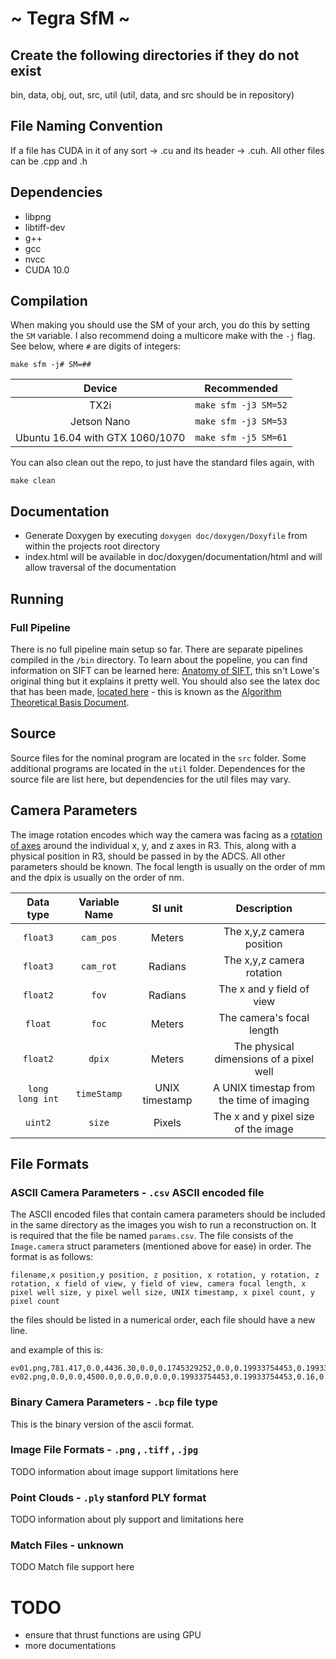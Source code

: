 # ~ Tegra SfM ~

## Create the following directories if they do not exist
bin, data, obj, out, src, util
(util, data, and src should be in repository)

## File Naming Convention
If a file has CUDA in it of any sort -> .cu and its header -> .cuh.
All other files can be .cpp and .h

## Dependencies
* libpng
* libtiff-dev
* g++
* gcc
* nvcc
* CUDA 10.0

## Compilation

When making you should use the SM of your arch, you do this by setting the `SM` variable. I also recommend doing a multicore make with the `-j` flag. See below, where `#` are digits of integers:


```
make sfm -j# SM=##
```

| Device                               | Recommended          |
|:------------------------------------:|:--------------------:|
| TX2i                                 | `make sfm -j3 SM=52` |
| Jetson Nano                          | `make sfm -j3 SM=53` |   
| Ubuntu 16.04 with GTX 1060/1070      | `make sfm -j5 SM=61` |

You can also clean out the repo, to just have the standard files again, with

```
make clean
```

## Documentation
* Generate Doxygen by executing `doxygen doc/doxygen/Doxyfile` from within the projects root directory
* index.html will be available in doc/doxygen/documentation/html and will allow traversal of the documentation

## Running
### Full Pipeline

There is no full pipeline main setup so far. There are separate pipelines compiled in the `/bin` directory. To learn about the popeline,
you can find information on SIFT can be learned here: [Anatomy of SIFT](http://gitlab.smallsat.uga.edu/Caleb/anatomy-of-sift/blob/master/Anatomy%20of%20SIFT.pdf), this
sn't Lowe's original thing but it explains it pretty well. You should also see the latex doc that has been made, [located here](https://gitlab.smallsat.uga.edu/payload_software/Tegra-SFM/blob/master/doc/paper/main.pdf) - this is
known as the [Algorithm Theoretical Basis Document](https://gitlab.smallsat.uga.edu/payload_software/Tegra-SFM/blob/master/doc/paper/main.pdf).

## Source

Source files for the nominal program are located in the `src` folder. Some additional programs are located in the `util` folder.
Dependences for the source file are list here, but dependencies for the util files may vary.

## Camera Parameters

The image rotation encodes which way the camera was facing as a [rotation of axes](https://en.wikipedia.org/wiki/Rotation_of_axes) around the individual x, y, and z axes in R3. This, along with a physical position in R3, should be passed in by the ADCS. All other parameters should be known. The focal length is usually on the order of mm and the dpix is usually on the order of nm.

| Data type       | Variable Name     |  SI unit        | Description                                |
|:---------------:|:-----------------:|:---------------:|:------------------------------------------:|
| `float3`        | `cam_pos`         | Meters          |  The x,y,z camera position                 |
| `float3`        | `cam_rot`         | Radians         |  The x,y,z camera rotation                 |  
| `float2`        | `fov`             | Radians         |  The x and y field of view                 |
| `float`         | `foc`             | Meters          |  The camera's focal length                 |
| `float2`        | `dpix`            | Meters          |  The physical dimensions of a pixel well   |
| `long long int` | `timeStamp`       | UNIX timestamp  |  A UNIX timestap from the time of imaging  |
| `uint2`         | `size`            | Pixels          |  The x and y pixel size of the image       |

## File Formats

### ASCII Camera Parameters - `.csv` ASCII encoded file

The ASCII encoded files that contain camera parameters should be included in the same directory as the images you wish to run a reconstruction on. It is required that the file be named `params.csv`. The file consists of the `Image.camera` struct parameters  (mentioned above for ease) in order. The format is as follows:


```
filename,x position,y position, z position, x rotation, y rotation, z rotation, x field of view, y field of view, camera focal length, x pixel well size, y pixel well size, UNIX timestamp, x pixel count, y pixel count
```

the files should be listed in a numerical order, each file should have a new line.

and example of this is:

```
ev01.png,781.417,0.0,4436.30,0.0,0.1745329252,0.0,0.19933754453,0.19933754453,0.16,0.4,1580766557,1024,1024
ev02.png,0.0,0.0,4500.0,0.0,0.0,0.0,0.19933754453,0.19933754453,0.16,0.4,1580766557,1024,1024
```

### Binary Camera Parameters - `.bcp` file type

This is the binary version of the ascii format.

### Image File Formats - `.png` , `.tiff` , `.jpg`

TODO information about image support limitations here

### Point Clouds - `.ply` stanford PLY format

TODO information about ply support and limitations here

### Match Files - unknown

TODO Match file support here




# TODO
* ensure that thrust functions are using GPU
* more documentations































<!-- yeet -->
